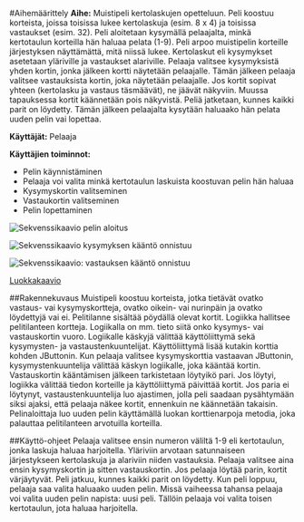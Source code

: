 #Aihemäärittely
**Aihe:**
Muistipeli kertolaskujen opetteluun. Peli koostuu korteista, joissa toisissa lukee kertolaskuja (esim. 8 x 4) ja toisissa vastaukset (esim. 32). Peli aloitetaan kysymällä pelaajalta, minkä kertotaulun korteilla hän haluaa pelata (1-9). Peli arpoo muistipelin korteille järjestyksen näyttämättä, mitä niissä lukee. Kertolaskut eli kysymykset asetetaan yläriville ja vastaukset alariville. Pelaaja valitsee kysymyksistä yhden kortin, jonka jälkeen kortti näytetään pelaajalle. Tämän jälkeen pelaaja valitsee vastauksista kortin, joka näytetään pelaajalle. Jos kortit sopivat yhteen (kertolasku ja vastaus täsmäävät), ne jäävät näkyviin. Muussa tapauksessa kortit käännetään pois näkyvistä. Peliä jatketaan, kunnes kaikki parit on löydetty. Tämän jälkeen pelaajalta kysytään haluaako hän pelata uuden pelin vai lopettaa.

**Käyttäjät:**
Pelaaja

**Käyttäjien toiminnot:**

- Pelin käynnistäminen
- Pelaaja voi valita minkä kertotaulun laskuista koostuvan pelin hän haluaa
- Kysymyskortin valitseminen
- Vastaukortin valitseminen
- Pelin lopettaminen

![Sekvenssikaavio pelin aloitus](https://github.com/linili/kertolaskupeli/blob/master/Dokumentaatio/sekvenssikaavio_OnnistunutKysymyksenKaanto.png "Sekvenssikaavio: Pelin aloitus")

![Sekvenssikaavio kysymyksen kääntö onnistuu](https://github.com/linili/kertolaskupeli/blob/master/Dokumentaatio/sekvenssikaavio_OnnistunutKysymyksenKaanto.png "Sekvenssikaavio:_kysymyksen_kääntö_onnistuu")

![Sekvenssikaavio: vastauksen kääntö onnistuu](https://github.com/linili/kertolaskupeli/blob/master/Dokumentaatio/sekvenssikaavio_OnnistunutVastauskortinKaanto.png "vastauksen kääntö onnistuu")

[Luokkakaavio](https://github.com/linili/kertolaskupeli/blob/master/Dokumentaatio/muistipeli_luokkakaavio.png "Luokkakaavio")

##Rakennekuvaus
Muistipeli koostuu korteista, jotka tietävät ovatko vastaus- vai kysymyskortteja, ovatko oikein- vai nurinpäin ja ovatko löydettyjä vai ei. Pelitilanne sisältää pöydällä olevat kortit. Logiikka hallitsee pelitilanteen kortteja. Logiikalla on mm. tieto siitä onko kysymys- vai vastauskortin vuoro. Logiikalle käskyjä välittää käyttöliittymä sekä kysymysten- ja vastaustenkuuntelijat. Käyttöliittymä lisää kutakin korttia kohden JButtonin. Kun pelaaja valitsee kysymyskorttia vastaavan JButtonin, kysymystenkuuntelija välittää käskyn logiikalle, joka kääntää kortin. Vastauskortin kääntämisen jälkeen tarkistetaan löytyikö pari. Jos löytyi, logiikka välittää tiedon korteille ja käyttöliittymä päivittää kortit. Jos paria ei löytynyt, vastaustenkuuntelija luo ajastimen, jolla peli saadaan pysähtymään siksi ajaksi, että pelaaja näkee kortit, ennenkuin ne käännetään takaisin. Pelinaloittaja luo uuden pelin käyttämällä luokan korttienarpoja metodia, joka palauttaa pelitilanteen arvotuilla korteilla.

##Käyttö-ohjeet
Pelaaja valitsee ensin numeron väliltä 1-9 eli kertotaulun, jonka laskuja haluaa harjoitella. Yläriviin arvotaan satunnaiseen järjestykseen kertolaskuja ja alariviin niiden vastauksia. Pelaaja valitsee aina ensin kysymyskortin ja sitten vastauskortin. Jos pelaaja löytää parin, kortit värjäytyvät. Peli jatkuu, kunnes kaikki parit on löydetty. Kun peli loppuu, pelaaja saa valita haluaako uuden pelin. Missä vaiheessa tahansa pelaaja voi valita uuden pelin napista: uusi peli. Tällöin pelaaja voi valita toisen kertotaulun, jota haluaa harjoitella.
